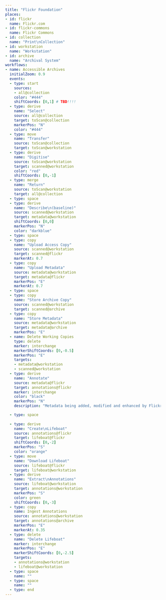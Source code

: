 ```yaml
---
title: "Flickr Foundation"
places:
- id: flickr
  name: Flickr.com
- id: flickr-commons
  name: Flickr Commons
- id: collection
  name: "Print\nCollection"
- id: workstation
  name: "Workstation"
- id: archive
  name: "Archival System"
workflows:
- name: Accessible Archives
  initialZoom: 0.9
  events:
  - type: start
    sources: 
    - all@collection
    color: "#444"
    shiftCoords: [0,1] # TBD!!!!
  - type: derive
    name: "Select"
    source: all@collection
    target: toScan@collection
    markerPos: "N"
    color: "#444"
  - type: move
    name: "Transfer"
    source: toScan@collection
    target: toScan@workstation
  - type: derive
    name: "Digitise"
    source: toScan@workstation
    target: scanned@workstation
    color: "red"
    shiftCoords: [0,-1]
  - type: merge
    name: "Return"
    source: toScan@workstation
    target: all@collection
  - type: space
  - type: derive
    name: "Describe\n(baseline)"
    source: scanned@workstation
    target: metadata@workstation
    shiftCoords: [0,0]
    markerPos: "N"
    color: "darkblue"
  - type: space
  - type: copy
    name: "Upload Access Copy"
    source: scanned@workstation
    target: scanned@flickr
    markerAt: 0.7
  - type: copy
    name: "Upload Metadata"
    source: metadata@workstation
    target: metadata@flickr
    markerPos: "E"
    markerAt: 0.7
  - type: space
  - type: copy
    name: "Store Archive Copy"
    source: scanned@workstation
    target: scanned@archive
  - type: copy
    name: "Store Metadata"
    source: metadata@workstation
    target: metadata@archive
    markerPos: "E"
  - name: Delete Working Copies
    type: delete
    marker: interchange
    markerShiftCoords: [0,-0.5]
    markerPos: "E"
    targets:
    - metadata@workstation
    - scanned@workstation
  - type: derive
    name: "Annotate"
    source: metadata@flickr
    target: annotations@flickr
    marker: interchange
    color: "black"
    markerPos: "N"
    description: "Metadata being added, modified and enhanced by Flickr users."

  - type: space
  
  - type: derive
    name: "Create\nLifeboat"
    source: annotations@flickr
    target: lifeboat@flickr
    shiftCoords: [0,-2]
    markerPos: "S"
    color: "orange"
  - type: move
    name: "Download Lifeboat"
    source: lifeboat@flickr
    target: lifeboat@workstation
  - type: derive
    name: "Extract\nAnnotations"
    source: lifeboat@workstation
    target: annotations@workstation
    markerPos: "S"
    color: green
    shiftCoords: [0,-3]
  - type: copy
    name: Ingest Annotations
    source: annotations@workstation
    target: annotations@archive
    markerPos: "E"
    markerAt: 0.35
  - type: delete
    name: "Delete Lifeboat"
    marker: interchange
    markerPos: "E"
    markerShiftCoords: [0,-2.5]
    targets:
    - annotations@workstation
    - lifeboat@workstation
  - type: space
    name: ""
  - type: space
    name: ""
  - type: end
---
```

